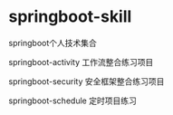 # springboot-skill
springboot个人技术集合


springboot-activity    工作流整合练习项目



springboot-security   安全框架整合练习项目

springboot-schedule  定时项目练习

